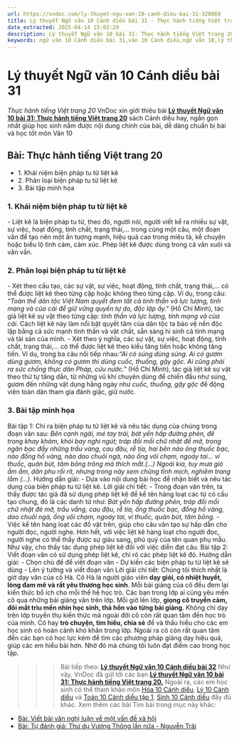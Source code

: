 ```yaml
---
url: https://vndoc.com/ly-thuyet-ngu-van-10-canh-dieu-bai-31-320869
title: Lý thuyết Ngữ văn 10 Cánh diều bài 31 - Thực hành tiếng Việt trang 20 - VnDoc.com
date_extracted: 2025-04-14 15:02:29
description: Lý thuyết Ngữ văn 10 bài 31: Thực hành tiếng Việt trang 20 sách Cánh diều được VnDoc sưu tầm và giới thiệu  để tham khảo chuẩn bị cho bài giảng học kì mới sắp tới đây của mình.
keywords: ngữ văn 10 Cánh diều bài 31,văn 10 Cánh diều,ngữ văn 10,lý thuyết văn 10 Cánh diều bài 31,kiến thức trọng tâm môn ngữ văn 10,lý thuyết ngữ văn 10 CD,ngữ văn lớp 10,ôn tập lý thuyết văn lớp 10,lý thuyết môn ngữ văn 10,lý thuyết văn 10 CD,bài Thực hành tiếng Việt trang 20,trắc nghiệm ngữ văn 10 CD
---
```


# Lý thuyết Ngữ văn 10 Cánh diều bài 31
 _Thực hành tiếng Việt trang 20_
VnDoc xin giới thiệu bài [**Lý thuyết Ngữ văn 10 bài 31: Thực hành tiếng Việt trang 20**](<https://vndoc.com/ly-thuyet-ngu-van-10-canh-dieu-bai-31-320869>) sách Cánh diều hay, ngắn gọn nhất giúp học sinh nắm được nội dung chính của bài, dễ dàng chuẩn bị bài và học tốt môn Văn 10
## Bài: Thực hành tiếng Việt trang 20
  * 1\. Khái niệm biện pháp tu từ liệt kê
  * 2\. Phân loại biện pháp tu từ liệt kê
  * 3\. Bài tập minh họa

### 1\. Khái niệm biện pháp tu từ liệt kê
\- Liệt kê là biện pháp tu từ, theo đó, người nói, người viết kể ra nhiều sự vật, sự việc, hoạt động, tính chất, trạng thái,... trong cùng một câu, một đoạn văn để tạo nên một ấn tượng mạnh, hiệu quả cao trong miêu tả, kể chuyện hoặc biểu lộ tình cảm, cảm xúc. Phép liệt kê được dùng trong cả văn xuôi và văn vần.
### 2\. Phân loại biện pháp tu từ liệt kê
\- Xét theo cấu tạo, các sự vật, sự việc, hoạt động, tính chất, trạng thái,... có thể được liệt kê theo từng cặp hoặc không theo từng cặp.
Ví dụ, trong câu: _“Toàn thể dân tộc Việt Nam quyết đem tất cả tinh thần và lực lượng, tính mạng và của cải để giữ vững quyền tự do, độc lập ấy."_ \(Hồ Chí Minh\), tác giả liệt kê sự vật theo từng cặp: _tinh thần và lực lượng, tính mạng và của cải._ Cách liệt kê này làm nổi bật quyết tâm của dân tộc ta bảo vệ nền độc lập bằng cả sức mạnh tinh thần và vật chất, sẵn sàng hi sinh cả tính mạng và tài sản của mình.
\- Xét theo ý nghĩa, các sự vật, sự việc, hoạt động, tính chất, trạng thái,... có thể được liệt kê theo kiểu tăng tiến hoặc không tăng tiến.
Ví dụ, trong ba câu nối tiếp nhau:_“Ai có súng dùng súng. Ai có gươm dùng gươm, không có gươm thì dùng cuốc, thuổng, gậy gộc. Ai cũng phải ra sức chống thực dân Pháp, cứu nước."_ \(Hồ Chí Minh\), tác giả liệt kê sự vật theo thứ tự tăng dần, từ những vũ khí chuyên dùng để chiến đấu như súng, gươm đến những vật dụng hằng ngày như _cuốc, thuổng, gậy gộc_ để động viên toàn dân tham gia đánh giặc, giữ nước.
### 3\. Bài tập minh họa
Bài tập 1: Chỉ ra biện pháp tu từ liệt kê và nêu tác dụng của chúng trong đoạn văn sau:
_Bên cạnh ngài, mé tay trái, bát yến hấp đường phèn, đê trong khay khảm, khói bay nghi ngút; tráp đồi mồi chữ nhật để mở, trong ngăn bạc đầy những trầu vàng, cau đâu, rễ tía, hai bên nào ông thuốc bạc, nào đồng hồ vàng, nào dao chuôi ngà, nào ống vôi chạm, ngoáy tai… ví thuốc, quản bút, tăm bông trông mà thích mắt.\(…\) Ngoài kia, tuy mưa gió ầm ầm, dân phu rối rít, nhưng trong này xem chừng tĩnh mịch, nghiêm trang lắm \(…\)._
Hướng dẫn giải:
\- Dựa vào nội dung bài học để nhận biết và nêu tác dụng của biện pháp tu từ liệt kê.
Lời giải chi tiết:
\- Trong đoạn văn trên, ta thấy được tác giả đã sử dụng phép liệt kê để kể tên hàng loạt các từ có cấu tạo chung, đó là các danh từ như: _Bát yến hấp đường phèn, tráp đồi mồi chữ nhật đè mở, trầu vắng, cau đậu, rễ tía, ống thuốc bạc, đồng hồ vàng, dao chuôi ngà, ống vôi chạm, ngoáy tai, ví thuốc, quản bút, tăm bông._
\- Việc kể tên hàng loạt các đồ vật trên, giúp cho câu văn tạo sự hấp dẫn cho người đọc, người nghe. Hơn hết, với việc liệt kê hàng loạt cho người đọc, người nghe có thể thấy được sự giàu sang, phú quý của tên quan phụ mẫu. Như vậy, cho thấy tác dụng phép liệt kê đối với việc diễn đạt câu.
Bài tập 2: Viết đoạn văn có sử dụng phép liệt kê, chỉ rõ các phép liệt kê đó.
Hướng dẫn giải:
\- Chọn chủ đề để viết đoạn văn
\- Dự kiến các biện pháp tu từ liệt kê sẽ dùng
\- Lên ý tưởng và viết đoạn văn
Lời giải chi tiết:
Chúng tôi thích nhất là giờ dạy văn của cô Hà. Cô Hà là người giáo viên **dạy giỏi, có nhiệt huyết, lòng đam mê và rất yêu thương học sinh**. Mỗi bài giảng của cô đều đem lại kiến thức bổ ích cho mỗi thế hệ học trò. Các bạn trong lớp ai cũng yêu mến cô qua những bài giảng văn trên lớp. Mỗi giờ lên lớp, **giọng cô truyền cảm, đôi mắt trìu mến nhìn học sinh, thả hồn vào từng bài giảng**. Không chỉ dạy trên lớp truyền thụ kiến thức mà ngoài đời cô còn rất quan tâm đến học trò của mình. Cô hay **trò chuyện, tìm hiểu, chia sẻ** để và thấu hiểu cho các em học sinh có hoàn cảnh khó khăn trong lớp. Ngoài ra cô còn rất quan tâm đến các bạn có học lực kém để tìm các phương pháp giảng dạy hiệu quả, giúp các em hiểu bài hơn. Nhờ đó mà chúng tôi luôn đạt điểm cao trong học tập.
>>> Bài tiếp theo: [**Lý thuyết Ngữ văn 10 Cánh diều bài 32**](<https://vndoc.com/ly-thuyet-ngu-van-10-canh-dieu-bai-32-320870>)
Như vậy, VnDoc đã gửi tới các bạn **[Lý thuyết Ngữ văn 10 bài 31: Thực hành tiếng Việt trang 20.](<https://vndoc.com/ly-thuyet-ngu-van-10-canh-dieu-bai-31-320869>)** Ngoài ra, các em học sinh có thể tham khảo môn [Hóa 10 Cánh diều](<https://vndoc.com/hoa-10-canh-dieu>), [Lý 10 Cánh diều](<https://vndoc.com/vat-ly-10-canh-dieu>) và [Toán 10 Cánh diều tập 1](<https://vndoc.com/toan-10-canh-dieu-tap1>), [Sinh 10 Cánh diều](<https://vndoc.com/sinh-hoc-10-canh-dieu>) đầy đủ khác.
Xem thêm các bài Tìm bài trong mục này khác:
  * [Bài: Viết bài văn nghị luận về một vấn đề xã hội](</ly-thuyet-ngu-van-10-canh-dieu-bai-32-320870>)
  * [Bài: Tự đánh giá: Thư dụ Vương Thông lần nữa - Nguyễn Trãi](</ly-thuyet-ngu-van-10-canh-dieu-bai-33-320871>)

